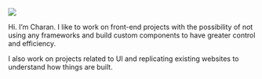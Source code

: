 <img src="https://github.com/charan9999/charan9999/blob/master/readme.gif">

Hi. I’m Charan. I like to work on front-end projects with the possibility of not using any frameworks and build custom components to have greater control and efficiency. 

I also work on projects related to UI and replicating existing websites to understand how things are built.
